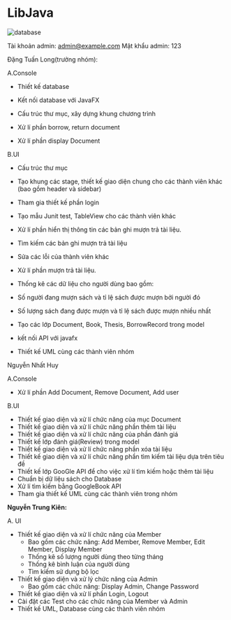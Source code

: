 # LibJava

![database](https://github.com/user-attachments/assets/4ec78d62-d357-4dc3-a5d8-48b9d85233b9)

Tài khoản admin: admin@example.com
Mật khẩu admin: 123

Đặng Tuấn Long(trưởng nhóm):

A.Console

- Thiết kế database

- Kết nối database với JavaFX

- Cấu trúc thư mục, xây dựng khung chương trình

- Xử lí phần borrow, return document

- Xử lí phần display Document
  

B.UI

- Cấu trúc thư mục

- Tạo khung các stage, thiết kế giao diện chung cho các thành viên khác (bao gồm header và sidebar)

- Tham gia thiết kế phần login

- Tạo mẫu Junit test, TableView cho các thành viên khác

- Xử lí phần hiển thị thông tin các bản ghi mượn trả tài liệu.

- Tìm kiếm các bản ghi mượn trả tài liệu

- Sửa các lỗi của thành viên khác

- Xử lí phần mượn trả tài liệu.

- Thống kê các dữ liệu cho người dùng bao gồm:

+ Số người đang mượn sách và tỉ lệ sách được mượn bởi người đó

+ Số lượng sách đang được mượn và tỉ lệ sách được mượn nhiều nhất

- Tạo các lớp Document, Book, Thesis, BorrowRecord trong model

- kết nối API với javafx

- Thiết kế UML cùng các thành viên nhóm


Nguyễn Nhất Huy

A.Console
+ Xử lí phần Add Document, Remove Document, Add user


B.UI
+ Thiết kế giao diện và xử lí chức năng của mục Document
+ Thiết kế giao diện và xử lí chức năng phần thêm tài liệu
+ Thiết kế giao diện và xử lí chức năng của phần đánh giá
+ Thiết kế lớp đánh giá(Review) trong model
+ Thiết kế giao diện và xử lí chức năng phần xóa tài liệu
+ Thiết kế giao diện và xử lí chức năng phần tìm kiếm tài liệu dựa trên tiêu đề
+ Thiết kế lớp GooGle API để cho việc xử lí tìm kiếm hoặc thêm tài liệu
+  Chuẩn bị dữ liệu sách cho Database
+ Xử lí tìm kiếm bằng GoogleBook API
+ Tham gia thiết kế UML cùng các thành viên trong nhóm


**Nguyễn Trung Kiên:**

A. UI 
+ Thiết kế giao diện và xử lí chức năng của Member
   + Bao gồm các chức năng: Add Member, Remove Member, Edit Member, Display Member
   + Thống kê số lượng người dùng theo từng tháng
   + Thống kê bình luận của người dùng
   + Tìm kiếm sử dụng bộ lọc
+ Thiết kế giao diện và xử lý chức năng của Admin
  + Bao gồm các chức năng: Display Admin, Change Password
+ Thiết kế giao diện và xử lí phần Login, Logout
+ Cài đặt các Test cho các chức năng của Member và Admin
+ Thiết kế UML, Database cùng các thành viên nhóm

